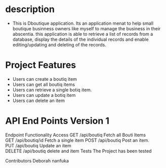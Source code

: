 # description
-   This is Dboutique  application. Its an application menat to help small boutique businness owners like myself to manage the business in their abscentia. this application is able to retrieve a list of records from a database, display the details of the individual records and enable editing/updating and deleting of the records. 

# Project Features
- Users can create a boutiq item
- Users can get all boutiq items
- Users can retrieve a single botiq item.
- Users can update a botiq item
- Users can delete an item


# API End Points Version 1
Endpoint	Functionality	Access
GET /api/boutiq	Fetch all Bouti Items	
GET /api/boutiq/id	Fetch a single item
POST /api/boutiq	Post an item.	
PUT /api/boutiq	Update an item	
DELETE /api/boutiq delete and item
Tests
The Project has been tested


Contributors
Deborah nanfuka
